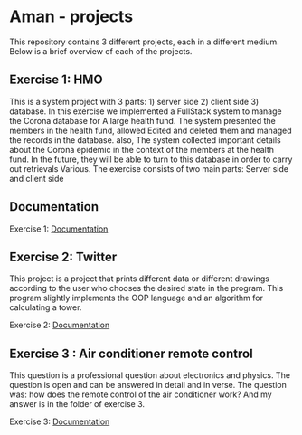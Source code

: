
# Aman - projects

This repository contains 3 different projects, each in a different medium. Below is a brief overview of each of the projects.


## Exercise 1: HMO

This is a system project with 3 parts: 1) server side 2) client side 3) database. In this exercise we implemented a FullStack system to manage the Corona database for
A large health fund. The system presented the members in the health fund, allowed
Edited and deleted them and managed the records in the database. also,
The system collected important details about the Corona epidemic in the context of the members
at the health fund. In the future, they will be able to turn to this database in order to carry out retrievals
Various. The exercise consists of two main parts:
Server side and client side

## Documentation

Exercise 1:
[Documentation](https://github.com/familyBashari/MichalBashariExercises/tree/master/Exercise1)
## Exercise 2: Twitter

This project is a project that prints different data or different drawings according to the user who chooses the desired state in the program. This program slightly implements the OOP language and an algorithm for calculating a tower.

Exercise 2:
[Documentation](https://github.com/familyBashari/MichalBashariExercises/tree/master/Exercise2)
## Exercise 3 : Air conditioner remote control

This question is a professional question about electronics and physics. The question is open and can be answered in detail and in verse. The question was: how does the remote control of the air conditioner work? And my answer is in the folder of exercise 3.

Exercise 3:
[Documentation](https://github.com/familyBashari/MichalBashariExercises/tree/master/Exercise3)


